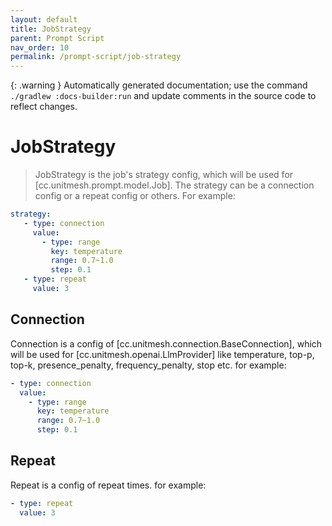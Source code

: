 ```yaml
---
layout: default
title: JobStrategy
parent: Prompt Script
nav_order: 10
permalink: /prompt-script/job-strategy
---
```


{: .warning }
Automatically generated documentation; use the command `./gradlew :docs-builder:run` and update comments in the source code to reflect changes.

# JobStrategy 

> JobStrategy is the job's strategy config, which will be used for [cc.unitmesh.prompt.model.Job].
The strategy can be a connection config or a repeat config or others.
For example:

```yaml
strategy:
   - type: connection
     value:
       - type: range
         key: temperature
         range: 0.7~1.0
         step: 0.1
   - type: repeat
     value: 3
```

## Connection 

Connection is a config of [cc.unitmesh.connection.BaseConnection],
which will be used for [cc.unitmesh.openai.LlmProvider]
like temperature, top-p, top-k, presence_penalty, frequency_penalty, stop etc.
for example:

```yaml
- type: connection
  value:
    - type: range
      key: temperature
      range: 0.7~1.0
      step: 0.1
```


## Repeat 

Repeat is a config of repeat times.
for example:

```yaml
- type: repeat
  value: 3
```

